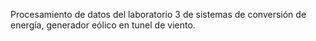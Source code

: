 Procesamiento de datos del laboratorio 3 de sistemas de conversión de energía, generador eólico en tunel de viento.
